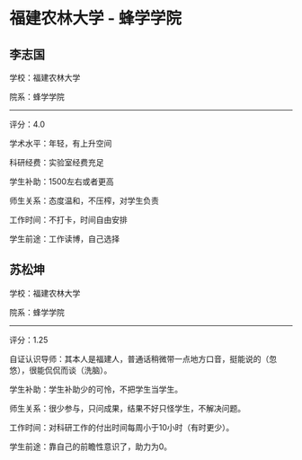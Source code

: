 # 福建农林大学 - 蜂学学院

## 李志国

学校：福建农林大学

院系：蜂学学院

* * *

评分：4.0

学术水平：年轻，有上升空间

科研经费：实验室经费充足

学生补助：1500左右或者更高

师生关系：态度温和，不压榨，对学生负责

工作时间：不打卡，时间自由安排

学生前途：工作读博，自己选择

## 苏松坤

学校：福建农林大学

院系：蜂学学院

* * *

评分：1.25

自证认识导师：其本人是福建人，普通话稍微带一点地方口音，挺能说的（忽悠），很能侃侃而谈（洗脑）。

学生补助：学生补助少的可怜，不把学生当学生。

师生关系：很少参与，只问成果，结果不好只怪学生，不解决问题。

工作时间：对科研工作的付出时间每周小于10小时（有时更少）。

学生前途：靠自己的前瞻性意识了，助力为0。